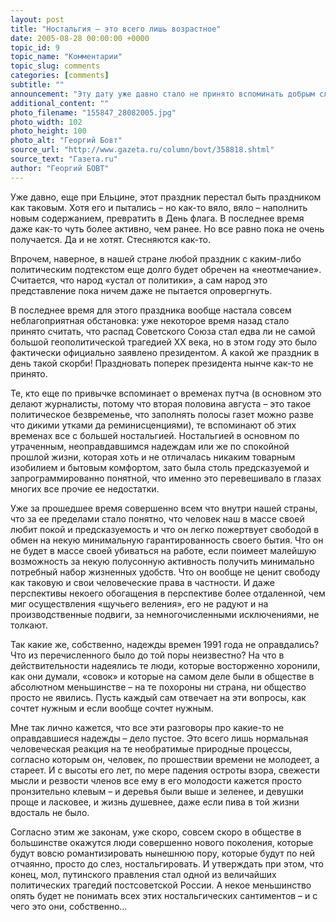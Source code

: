 ```yaml
---
layout: post
title: "Ностальгия – это всего лишь возрастное"
date: 2005-08-28 00:00:00 +0000
topic_id: 9
topic_name: "Комментарии"
topic_slug: comments
categories: [comments]
subtitle: ""
announcement: "Эту дату уже давно стало не принято вспоминать добрым словом. Это еще до Путина стало заведено. Еще при Ельцине как-то сразу все – ну, если точнее, не совсем все, а большинство – в обществе в целом и в элите в частности стали как-то недобро вспоминать победу над путчистами в августе 1991 года. Мол, победу профукали, демократию дискредитировали, оболгали, разложили коррупцией. Мол, народ ничего не получил, а все у него украли олигархи. Но и даже те, кто получил в этой новой жизни в принципе все то, о чем они раньше и мечтать не могли, все равно этот «праздник» как-то показушно не любят."
additional_content: ""
photo_filename: "155847_28082005.jpg"
photo_width: 102
photo_height: 100
photo_alt: "Георгий Бовт"
source_url: "http://www.gazeta.ru/column/bovt/358818.shtml"
source_text: "Газета.ru"
author: "Георгий БОВТ"
---
```

Уже давно, еще при Ельцине, этот праздник перестал быть праздником как таковым. Хотя его и пытались – но как-то вяло, вяло – наполнить новым содержанием, превратить в День флага. В последнее время даже как-то чуть более активно, чем ранее. Но все равно пока не очень получается. Да и не хотят. Стесняются как-то.

Впрочем, наверное, в нашей стране любой праздник с каким-либо политическим подтекстом еще долго будет обречен на «неотмечание». Считается, что народ «устал от политики», а сам народ это представление пока ничем даже не пытается опровергнуть.

В последнее время для этого праздника вообще настала совсем неблагоприятная обстановка: уже некоторое время назад стало принято считать, что распад Советского Союза стал едва ли не самой большой геополитической трагедией ХХ века, но в этом году это было фактически официально заявлено президентом. А какой же праздник в день такой скорби! Праздновать поперек президента нынче как-то не принято.

Те, кто еще по привычке вспоминает о временах путча (в основном это делают журналисты, потому что вторая половина августа – это такое политическое безвременье, что заполнять полосы газет можно разве что дикими утками да реминисценциями), те вспоминают об этих временах все с большей ностальгией. Ностальгией в основном по утраченным, неоправдавшимся надеждам или же по спокойной прошлой жизни, которая хоть и не отличалась никаким товарным изобилием и бытовым комфортом, зато была столь предсказуемой и запрограммированно понятной, что именно это перевешивало в глазах многих все прочие ее недостатки.

Уже за прошедшее время совершенно всем что внутри нашей страны, что за ее пределами стало понятно, что человек наш в массе своей любит покой и предсказуемость и что он легко пожертвует свободой в обмен на некую минимальную гарантированность своего бытия. Что он не будет в массе своей убиваться на работе, если поимеет малейшую возможность за некую полусонную активность получить минимально потребный набор жизненных удобств. Что он вообще не ценит свободу как таковую и свои человеческие права в частности. И даже перспективы некоего обогащения в перспективе более отдаленной, чем миг осуществления «щучьего веления», его не радуют и на производственные подвиги, за немногочисленными исключениями, не толкают.

Так какие же, собственно, надежды времен 1991 года не оправдались? Что из перечисленного было до той поры неизвестно? На что в действительности надеялись те люди, которые восторженно хоронили, как они думали, «совок» и которые на самом деле были в обществе в абсолютном меньшинстве – на те похороны ни страна, ни общество просто не явились. Пусть каждый сам отвечает на эти вопросы, как сочтет нужным и если вообще сочтет нужным.

Мне так лично кажется, что все эти разговоры про какие-то не оправдавшиеся надежды – дело пустое. Это всего лишь нормальная человеческая реакция на те необратимые природные процессы, согласно которым он, человек, по прошествии времени не молодеет, а стареет. И с высоты его лет, по мере падения остроты взора, свежести мысли и резвости членов все ему в его молодости кажется просто пронзительно клевым – и деревья были выше и зеленее, и девушки проще и ласковее, и жизнь душевнее, даже если пива в той жизни вдосталь не было.

Согласно этим же законам, уже скоро, совсем скоро в обществе в большинстве окажутся люди совершенно нового поколения, которые будут вовсю романтизировать нынешнюю пору, которые будут по ней отчаянно, просто до слез, ностальгировать. И утверждать при этом, что конец, мол, путинского правления стал одной из величайших политических трагедий постсоветской России. А некое меньшинство опять будет не понимать всех этих ностальгических сантиментов – и с чего это они, собственно…
